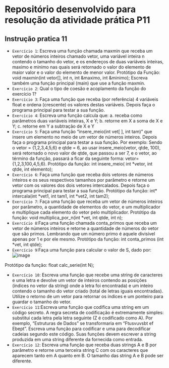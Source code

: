 # Repositório desenvolvido para resolução da atividade prática P11 
## Instrução pratica 11


- `Exercício 1`:  Escreva uma função chamada maxmin que receba um vetor de números inteiros chamado vetor, uma variável inteira n contendo o tamanho do vetor, e os endereços de duas variáveis inteiras, maximo e minimo nas quais será retornado o valor do
elemento de maior valor e o valor do elemento de menor valor.
Protótipo da Função:
void maxmin(int vetor[], int n, int &maximo, int &minimo);
Escreva também uma função principal (main) que use a função maxmin.
- `Exercício 2`: Qual o tipo de coesão e acoplamento da função do exercício 1?
- `Exercício 3`: Faça uma função que receba (por referência) 4 variáveis float e ordena (crescente) os
valores destas variáveis. Depois faça o programa principal para testar a sua função.
- `Exercício 4`: Escreva uma função calcula que:
a. receba como parâmetros duas variáveis inteiras, X e Y;
b. retorne em X a soma de X e Y;
c. retorne em Y a subtração de X e Y
- `Exercício 5`: Faça uma função “insere_meio(int vet[ ], int tam)” que insere um elemento no meio
de um vetor de números inteiros. Depois faça o programa principal para testar a sua
função.
Por exemplo:
Sendo o vetor = {1,2,3,4,5,6} e qtde = 6, ao usar
insere_meio(vetor, qtde, 100),
será retornado o novo valor de qtde, que passou a ser 7, e o vetor, ao término
da função, passará a ficar da seguinte forma: vetor= {1,2,3,100,4,5,6}.
Protótipo da função: int insere_meio( int *vetor, int qtde, int elemento);
- `Exercício 6`: Faça uma função que receba dois vetores de números inteiros e os seus
respectivos tamanhos por parâmetro e retorne um vetor com os valores dos dois
vetores intercalados. Depois faça o programa principal para testar a sua função.
Protótipo da função: int* intercala(int *vet1, int tam1, int *vet2, int tam2);
- `Exercício 7`: Faça uma função que receba um vetor de números inteiros por parâmetro, a
quantidade de elementos do vetor, e um multiplicador e multiplique cada elemento
do vetor pelo multiplicador.
Protótipo da função: void multiplica_por_n(int *vet, int qtde, int n);
- `Exercício 8`:Faça uma função chamada conta_primos que receba um vetor de números inteiros e
retorne a quantidade de números do vetor que são primos.
Lembrando que um número primo é aquele divisível apenas por 1 e por ele mesmo.
Protótipo da função:
int conta_primos (int *vet, int qtde);
- `Exercício 9`:Faça uma função para calcular o valor de S, dado por:
![image](https://github.com/Mcbeckerath/ResidenciaTIC18-P11/assets/125604118/37af3a34-9be0-4869-b435-9f688ef976c4)

Protótipo da função:
float calc_serie(int N);
- `Exercício 10`: Escreva uma função que recebe uma string de caracteres e uma letra e devolve um
vetor de inteiros contendo as posições (índices no vetor da string) onde a letra foi
encontrada) e um inteiro contendo o tamanho do vetor criado (total de letras iguais
encontradas). Utilize o retorno de um vetor para retornar os índices e um ponteiro
para guardar o tamanho do vetor.
- `Exercício 11`:Escreva uma função que codifica uma string em um código secreto. A regra secreta de codificação é extremamente simples: substitui cada letra pela letra seguinte (Z é codificado como A). Por exemplo, “Estruturas de Dados” se transformaria em
“Ftusvuvsbt ef Ebept”. Escreva uma função para codificar e uma para decodificar
cadeias segundo este código. Suas funções devem escrever a string produzida em
uma string diferente da fornecida como entrada.
- `Exercício 12`: Escreva uma função que receba duas strings A e B por parâmetro e retorne uma terceira string C com os caracteres que aparecem tanto em A quanto em B. O
tamanho das string A e B pode ser diferente.
